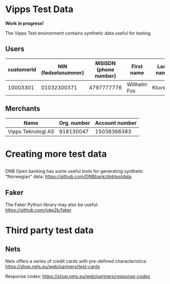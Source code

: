 # Vipps Test Data

**Work in progress!**

The Vipps Test environment contains synthetic data useful for testing.

## Users


| customerId | NIN (fødselsnummer) | MSISDN (phone number) | First name   | Last name |
| ---------- | ------------------- | --------------------- | ------------ | --------- |
| 10003301	 | 01032300371         | 4797777776            | Willhelm Fos | Kluvstad  |

## Merchants

| Name               | Org. number | Account number |
| ------------------ |------------ | -------------- |
| Vipps Teknologi AS | 918130047   | 15038366383    |

# Creating more test data

##

DNB Open banking has some useful tools for generating synthetic "Norwegian" data: https://github.com/DNBbank/dnbtestdata

## Faker

The Faker Python library may also be useful: https://github.com/joke2k/faker

# Third party test data

## Nets

Nets offers a series of credit cards with pre-defined characteristics: https://shop.nets.eu/web/partners/test-cards

Response codes: https://shop.nets.eu/web/partners/response-codes
